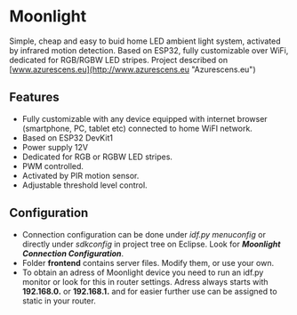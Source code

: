 # Moonlight 


Simple, cheap and easy to buid home LED ambient light system, activated by infrared motion detection. Based on ESP32, fully customizable  over WiFi, dedicated for RGB/RGBW LED stripes.
Project described on [www.azurescens.eu](http://www.azurescens.eu "Azurescens.eu")

## Features


* Fully customizable with any device equipped with internet browser (smartphone, PC, tablet etc) connected to home WiFI network. 
* Based on ESP32 DevKit1
* Power supply 12V
* Dedicated for RGB or RGBW LED stripes.
* PWM controlled.
* Activated by PIR motion sensor.
* Adjustable threshold level control.

## Configuration

 * Connection configuration can be done under *idf.py menuconfig* or directly under *sdkconfig* in project tree on Eclipse. Look for ***Moonlight Connection Configuration***.
 * Folder **frontend** contains server files. Modify them, or use your own.
 * To obtain an adress of Moonlight device you need to run an idf.py monitor or look for this in router settings.
 Adress always starts with **192.168.0.** or **192.168.1.** and for easier further use can be assigned to static in your router.
